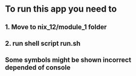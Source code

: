# To run this app you need to
## 1. Move to nix_12/module_1 folder
## 2. run shell script run.sh
## Some symbols might be shown incorrect depended of console
